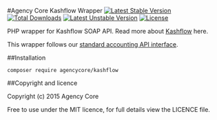 #Agency Core Kashflow Wrapper
[![Latest Stable Version](https://poser.pugx.org/agencycore/kashflow/v/stable)](https://packagist.org/packages/agencycore/kashflow) [![Total Downloads](https://poser.pugx.org/agencycore/kashflow/downloads)](https://packagist.org/packages/agencycore/kashflow) [![Latest Unstable Version](https://poser.pugx.org/agencycore/kashflow/v/unstable)](https://packagist.org/packages/agencycore/kashflow) [![License](https://poser.pugx.org/agencycore/kashflow/license)](https://packagist.org/packages/agencycore/kashflow)

PHP wrapper for Kashflow SOAP API.  Read more about [Kashflow](http://kashflow.com) here.

This wrapper follows our [standard accounting API interface](https://github.com/agencycore/accounting).

##Installation

    composer require agencycore/kashflow

##Copyright and licence

Copyright (c) 2015 Agency Core

Free to use under the MIT licence, for full details view the LICENCE file.